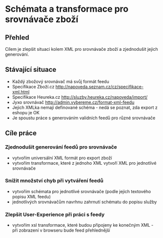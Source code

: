 # Schémata a transformace pro srovnávače zboží

## Přehled
Cílem je zlepšit situaci kolem XML pro srovnávače zboží a zjednodušit jejich generování.

## Stávající situace
- Každý zbožový srovnávač má svůj formát feedu
 - Specifikace Zboží.cz http://napoveda.seznam.cz/cz/specifikace-xml.html
 - Specifikace Heureka.cz http://sluzby.heureka.cz/napoveda/import/
 - Jyxo srovnávač http://admin.vybereme.cz/format-xml-feedu	
- Jejich XMLka nemají definované schéma - nedá se poznat, zda export z eshopu je OK
- Je spoustu práce s generováním validních feedů pro různé srovnávače


## Cíle práce

### Zjednodušit generování feedů pro srovnávače
- vytvořím universální XML formát pro export zboží
- vytvořím transformace, které z jednoho XML vytvoří XML pro jednotlivé srovnávače

### Snížit množství chyb při vytváření feedů
- vytvořím schémata pro jednotlivé srovnávače (podle jejich textového popisu XML feedu)
- jednotlivých srovnávačům navrhnu zahrnutí schématu do popisu služby

### Zlepšit User-Experience při práci s feedy
- vytvořím xsl transformace, které budou připojeny ke konečným XML - při zobrazení v browseru bude feed přehlednější